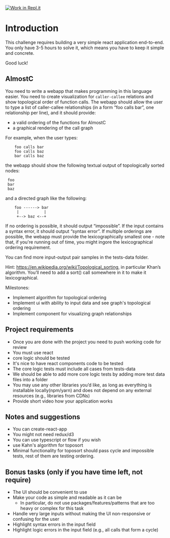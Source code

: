 [![Work in Repl.it](https://classroom.github.com/assets/work-in-replit-14baed9a392b3a25080506f3b7b6d57f295ec2978f6f33ec97e36a161684cbe9.svg)](https://classroom.github.com/online_ide?assignment_repo_id=4735694&assignment_repo_type=AssignmentRepo)
# Introduction

This challenge requires building a very simple react application end-to-end. You only have 3-5 hours to solve it, which means you have to keep it simple and concrete. 

Good luck!

## AlmostC

You need to write a webapp that makes programming in this language easier. You need to create visualization for `caller-callee` relations and show topological order of function calls. The webapp should allow the user to type a list of caller-callee relationships (in a form “foo calls bar”, one relationship per line), and it should provide:

- a valid ordering of the functions for AlmostC
- a graphical rendering of the call graph

For example, when the user types:

```
    foo calls bar
    foo calls baz
    bar calls baz
```

the webapp should show the following textual output of topologically sorted nodes:

```
 foo
 bar
 baz
```

and a directed graph like the following:

```
    foo ------> bar
     |           |
     +--> baz <--+
```

If no ordering is possible, it should output “impossible”. If the input contains a syntax error, it should output “syntax error”. If multiple orderings are possible, the webapp must provide the lexicographically smallest one - note that, if you're running out of time, you might ingore the lexicographical ordering requirement.

You can find more input-output pair samples in the tests-data folder.

Hint: https://en.wikipedia.org/wiki/Topological_sorting, in particular Khan’s algorithm. You’ll need to add a sort() call somewhere in it to make it lexicographical.

Milestones:

- Implement algorithm for topological ordering
- Implement ui with ability to input data and see graph's topological ordering
- Implement component for visualizing graph relationships   

## Project requirements

- Once you are done with the project you need to push working code for review
- You must use react
- core logic should be tested
- It's nice to have react components code to be tested
- The core logic tests must include all cases from tests-data
- We should be able to add more core logic tests by adding more test data files into a folder
- You may use any other libraries you’d like, as long as everything is installable locally(npm/yarn) and does not depend on any external resources (e.g., libraries from CDNs)
- Provide short video how your application works

## Notes and suggestions

- You can create-react-app
- You might not need redux/d3
- You can use typescript or flow if you wish
- use Kahn's algorithm for toposort
- Minimal functionality for toposort should pass cycle and impossible tests, rest of them are testing ordering.

## Bonus tasks (only if you have time left, not require)

- The UI should be convenient to use
- Make your code as simple and readable as it can be
  - In particular, do not use packages/features/patterns that are too heavy or complex for this task
- Handle very large inputs without making the UI non-responsive or confusing for the user
- Highlight syntax errors in the input field
- Highlight logic errors in the input field (e.g., all calls that form a cycle)
